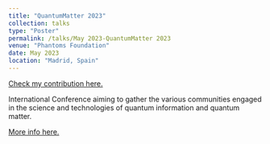 ```yaml
---
title: "QuantumMatter 2023"
collection: talks
type: "Poster"
permalink: /talks/May 2023-QuantumMatter 2023
venue: "Phantoms Foundation"
date: May 2023
location: "Madrid, Spain"
---
```


[Check my contribution here.](https://carlosp24.github.io/Poster2023_04.pdf/)

International Conference aiming to gather the various communities engaged in the science and technologies of quantum information and quantum matter.

[More info here.](https://www.quantumconf.eu/2023/)
